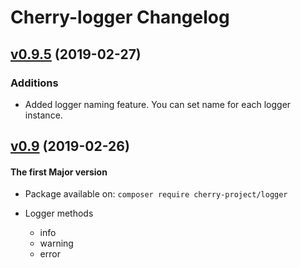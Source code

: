 # Cherry-logger Changelog

## [v0.9.5](https://github.com/ABGEO07/cherry-logger/compare/v0.9...v0.9.5 "v0.9.5") (2019-02-27)
### Additions
- Added logger naming feature. You can set name for each logger instance.

## [v0.9](https://github.com/ABGEO07/cherry-logger/releases/tag/v0.9 "v0.9") (2019-02-26)
#### The first Major version

- Package available on: `composer require cherry-project/logger`

- Logger methods
	- info
	- warning
	- error